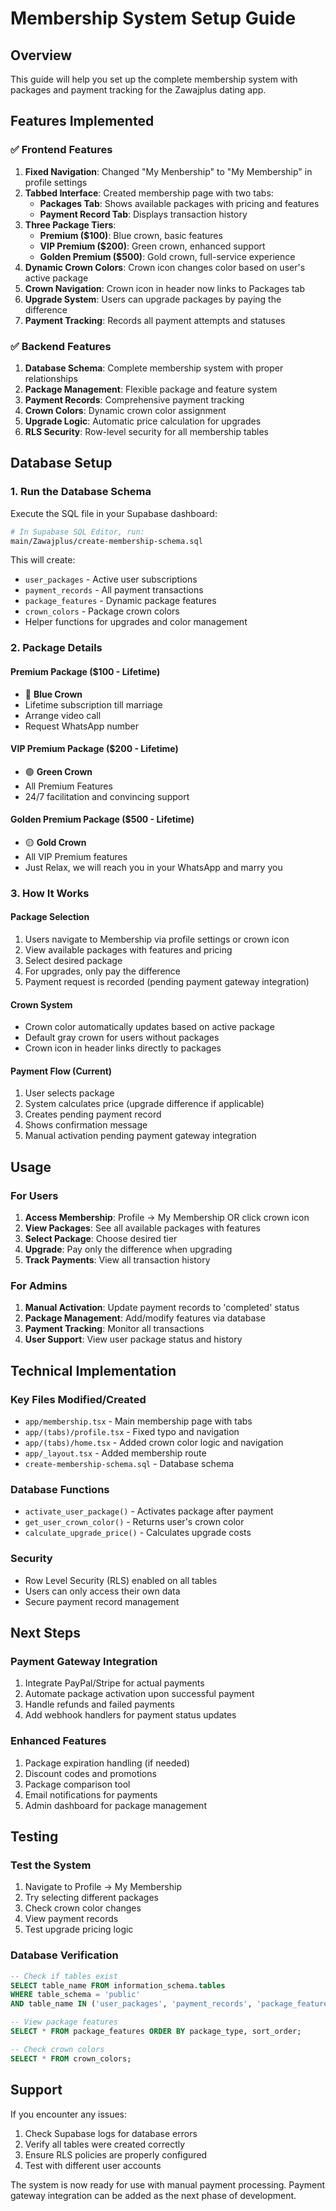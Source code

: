 # Membership System Setup Guide

## Overview
This guide will help you set up the complete membership system with packages and payment tracking for the Zawajplus dating app.

## Features Implemented

### ✅ Frontend Features
1. **Fixed Navigation**: Changed "My Menbership" to "My Membership" in profile settings
2. **Tabbed Interface**: Created membership page with two tabs:
   - **Packages Tab**: Shows available packages with pricing and features
   - **Payment Record Tab**: Displays transaction history
3. **Three Package Tiers**:
   - **Premium ($100)**: Blue crown, basic features
   - **VIP Premium ($200)**: Green crown, enhanced support
   - **Golden Premium ($500)**: Gold crown, full-service experience
4. **Dynamic Crown Colors**: Crown icon changes color based on user's active package
5. **Crown Navigation**: Crown icon in header now links to Packages tab
6. **Upgrade System**: Users can upgrade packages by paying the difference
7. **Payment Tracking**: Records all payment attempts and statuses

### ✅ Backend Features
1. **Database Schema**: Complete membership system with proper relationships
2. **Package Management**: Flexible package and feature system
3. **Payment Records**: Comprehensive payment tracking
4. **Crown Colors**: Dynamic crown color assignment
5. **Upgrade Logic**: Automatic price calculation for upgrades
6. **RLS Security**: Row-level security for all membership tables

## Database Setup

### 1. Run the Database Schema
Execute the SQL file in your Supabase dashboard:

```bash
# In Supabase SQL Editor, run:
main/Zawajplus/create-membership-schema.sql
```

This will create:
- `user_packages` - Active user subscriptions
- `payment_records` - All payment transactions
- `package_features` - Dynamic package features
- `crown_colors` - Package crown colors
- Helper functions for upgrades and color management

### 2. Package Details

#### Premium Package ($100 - Lifetime)
- 🔵 **Blue Crown**
- Lifetime subscription till marriage
- Arrange video call
- Request WhatsApp number

#### VIP Premium Package ($200 - Lifetime)
- 🟢 **Green Crown**
- All Premium Features
- 24/7 facilitation and convincing support

#### Golden Premium Package ($500 - Lifetime)
- 🟡 **Gold Crown**
- All VIP Premium features
- Just Relax, we will reach you in your WhatsApp and marry you

### 3. How It Works

#### Package Selection
1. Users navigate to Membership via profile settings or crown icon
2. View available packages with features and pricing
3. Select desired package
4. For upgrades, only pay the difference
5. Payment request is recorded (pending payment gateway integration)

#### Crown System
- Crown color automatically updates based on active package
- Default gray crown for users without packages
- Crown icon in header links directly to packages

#### Payment Flow (Current)
1. User selects package
2. System calculates price (upgrade difference if applicable)
3. Creates pending payment record
4. Shows confirmation message
5. Manual activation pending payment gateway integration

## Usage

### For Users
1. **Access Membership**: Profile → My Membership OR click crown icon
2. **View Packages**: See all available packages with features
3. **Select Package**: Choose desired tier
4. **Upgrade**: Pay only the difference when upgrading
5. **Track Payments**: View all transaction history

### For Admins
1. **Manual Activation**: Update payment records to 'completed' status
2. **Package Management**: Add/modify features via database
3. **Payment Tracking**: Monitor all transactions
4. **User Support**: View user package status and history

## Technical Implementation

### Key Files Modified/Created
- `app/membership.tsx` - Main membership page with tabs
- `app/(tabs)/profile.tsx` - Fixed typo and navigation
- `app/(tabs)/home.tsx` - Added crown color logic and navigation
- `app/_layout.tsx` - Added membership route
- `create-membership-schema.sql` - Database schema

### Database Functions
- `activate_user_package()` - Activates package after payment
- `get_user_crown_color()` - Returns user's crown color
- `calculate_upgrade_price()` - Calculates upgrade costs

### Security
- Row Level Security (RLS) enabled on all tables
- Users can only access their own data
- Secure payment record management

## Next Steps

### Payment Gateway Integration
1. Integrate PayPal/Stripe for actual payments
2. Automate package activation upon successful payment
3. Handle refunds and failed payments
4. Add webhook handlers for payment status updates

### Enhanced Features
1. Package expiration handling (if needed)
2. Discount codes and promotions
3. Package comparison tool
4. Email notifications for payments
5. Admin dashboard for package management

## Testing

### Test the System
1. Navigate to Profile → My Membership
2. Try selecting different packages
3. Check crown color changes
4. View payment records
5. Test upgrade pricing logic

### Database Verification
```sql
-- Check if tables exist
SELECT table_name FROM information_schema.tables 
WHERE table_schema = 'public' 
AND table_name IN ('user_packages', 'payment_records', 'package_features', 'crown_colors');

-- View package features
SELECT * FROM package_features ORDER BY package_type, sort_order;

-- Check crown colors
SELECT * FROM crown_colors;
```

## Support

If you encounter any issues:
1. Check Supabase logs for database errors
2. Verify all tables were created correctly
3. Ensure RLS policies are properly configured
4. Test with different user accounts

The system is now ready for use with manual payment processing. Payment gateway integration can be added as the next phase of development.
